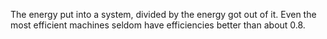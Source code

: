 The energy put into a system, divided by the energy got out of it. Even
the most efficient machines seldom have efficiencies better than about
0.8.
